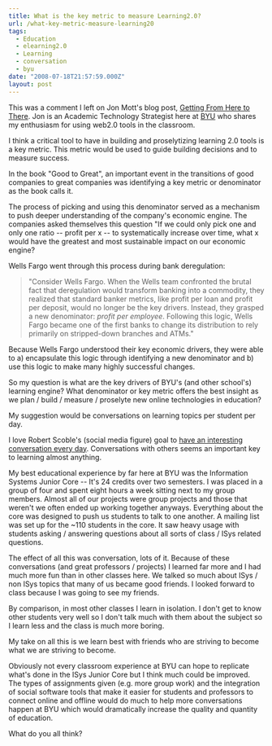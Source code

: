 ```yaml
---
title: What is the key metric to measure Learning2.0?
url: /what-key-metric-measure-learning20
tags:
  - Education
  - elearning2.0
  - Learning
  - conversation
  - byu
date: "2008-07-18T21:57:59.000Z"
layout: post
---
```


This was a comment I left on Jon Mott's blog post, [Getting From Here to There][0]. Jon is an Academic Technology Strategist here at [BYU][1] who shares my enthusiasm for using web2.0 tools in the classroom.  

  

I think a critical tool to have in building and proselytizing learning 2.0 tools is a key metric. This metric would be used to guide building decisions and to measure success.  

  

In the book "Good to Great", an important event in the transitions of good companies to great companies was identifying a key metric or denominator as the book calls it.   

  

The process of picking and using this denominator served as a mechanism to push deeper understanding of the company's economic engine. The companies asked themselves this question "If we could only pick one and only one ratio -- profit per x -- to systematically increase over time, what x would have the greatest and most sustainable impact on our economic engine?  

  

Wells Fargo went through this process during bank deregulation:  


> "Consider Wells Fargo. When the Wells team confronted the brutal fact that deregulation would transform banking into a commodity, they realized that standard banker metrics, like profit per loan and profit per deposit, would no longer be the key drivers. Instead, they grasped a new denominator: _profit per employee_. Following this logic, Wells Fargo became one of the first banks to change its distribution to rely primarily on stripped-down branches and ATMs."

  

  

Because Wells Fargo understood their key economic drivers, they were able to a) encapsulate this logic through identifying a new denominator and b) use this logic to make many highly successful changes.  

  

So my question is what are the key drivers of BYU's (and other school's) learning engine? What denominator or key metric offers the best insight as we plan / build / measure / proselyte new online technologies in education?  

  

My suggestion would be conversations on learning topics per student per day.  

  

I love Robert Scoble's (social media figure) goal to [have an interesting conversation every day][2]. Conversations with others seems an important key to learning almost anything.  

  

My best educational experience by far here at BYU was the Information Systems Junior Core -- It's 24 credits over two semesters. I was placed in a group of four and spent eight hours a week sitting next to my group members. Almost all of our projects were group projects and those that weren't we often ended up working together anyways. Everything about the core was designed to push us students to talk to one another. A mailing list was set up for the ~110 students in the core. It saw heavy usage with students asking / answering questions about all sorts of class / ISys related questions.  

  

The effect of all this was conversation, lots of it. Because of these conversations (and great professors / projects) I learned far more and I had much more fun than in other classes here. We talked so much about ISys / non ISys topics that many of us became good friends. I looked forward to class because I was going to see my friends.  

  

By comparison, in most other classes I learn in isolation. I don't get to know other students very well so I don't talk much with them about the subject so I learn less and the class is much more boring.  

  

My take on all this is we learn best with friends who are striving to become what we are striving to become.  

  

Obviously not every classroom experience at BYU can hope to replicate what's done in the ISys Junior Core but I think much could be improved. The types of assignments given (e.g. more group work) and the integration of social software tools that make it easier for students and professors to connect online and offline would do much to help more conversations happen at BYU which would dramatically increase the quality and quantity of education.  

  

What do you all think?

[0]: http://www.jonmott.com/blog/?p=17#comment-937077
[1]: http://byu.edu
[2]: http://scobleizer.com/2008/04/10/not-productive-enough-turn-off-the-internet/